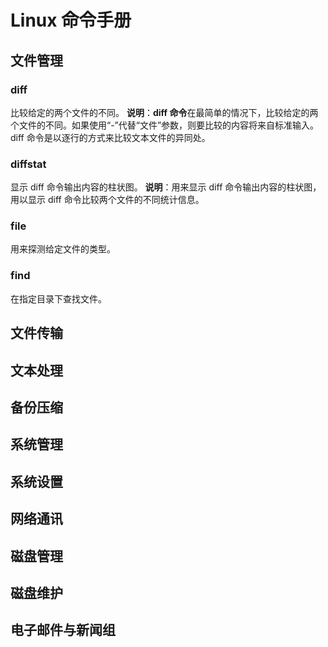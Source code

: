 # Linux 命令手册
## 文件管理
### diff
比较给定的两个文件的不同。
**说明**：**diff 命令**在最简单的情况下，比较给定的两个文件的不同。如果使用“-”代替“文件”参数，则要比较的内容将来自标准输入。diff 命令是以逐行的方式来比较文本文件的异同处。

### diffstat
显示 diff 命令输出内容的柱状图。
**说明**：用来显示 diff 命令输出内容的柱状图，用以显示 diff 命令比较两个文件的不同统计信息。

### file
用来探测给定文件的类型。

### find
在指定目录下查找文件。

## 文件传输
## 文本处理
## 备份压缩
## 系统管理
## 系统设置
## 网络通讯
## 磁盘管理
## 磁盘维护
## 电子邮件与新闻组


